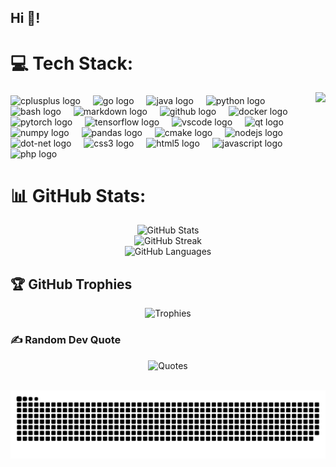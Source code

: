 <h2 align="left">Hi 👋!</h2>

###

# 💻 Tech Stack:

<img align="right" height="150" src="https://gifs.obs.ru-moscow-1.hc.sbercloud.ru/84d6f495f15cb3248ca2a4070abf6ba67444f9242364e309772aa9defad9ab63.gif"  />

###

<div align="left">
  <img src="https://cdn.jsdelivr.net/gh/devicons/devicon/icons/cplusplus/cplusplus-original.svg" height="30" alt="cplusplus logo"  />
  <img width="12" />
  <img src="https://cdn.jsdelivr.net/gh/devicons/devicon/icons/go/go-original.svg" height="30" alt="go logo"  />
  <img width="12" />
  <img src="https://cdn.jsdelivr.net/gh/devicons/devicon/icons/java/java-original.svg" height="30" alt="java logo"  />
  <img width="12" />
  <img src="https://cdn.simpleicons.org/python/3776AB" height="30" alt="python logo"  />
  <img width="12" />
  <img src="https://cdn.simpleicons.org/gnubash/4EAA25" height="30" alt="bash logo"  />
  <img width="12" />
  <img src="https://skillicons.dev/icons?i=md" height="30" alt="markdown logo"  />
  <img width="12" />
  <img src="https://skillicons.dev/icons?i=github" height="30" alt="github logo"  />
  <img width="12" />
  <img src="https://cdn.simpleicons.org/docker/2496ED" height="30" alt="docker logo"  />
  <img width="12" />
  <img src="https://cdn.jsdelivr.net/gh/devicons/devicon/icons/pytorch/pytorch-original.svg" height="30" alt="pytorch logo"  />
  <img width="12" />
  <img src="https://cdn.jsdelivr.net/gh/devicons/devicon/icons/tensorflow/tensorflow-original.svg" height="30" alt="tensorflow logo"  />
  <img width="12" />
  <img src="https://cdn.jsdelivr.net/gh/devicons/devicon/icons/vscode/vscode-original.svg" height="30" alt="vscode logo"  />
  <img width="12" />
  <img src="https://cdn.jsdelivr.net/gh/devicons/devicon/icons/qt/qt-original.svg" height="30" alt="qt logo"  />
  <img width="12" />
  <img src="https://cdn.jsdelivr.net/gh/devicons/devicon/icons/numpy/numpy-original.svg" height="30" alt="numpy logo"  />
  <img width="12" />
  <img src="https://cdn.jsdelivr.net/gh/devicons/devicon/icons/pandas/pandas-original.svg" height="30" alt="pandas logo"  />
  <img width="12" />
  <img src="https://cdn.jsdelivr.net/gh/devicons/devicon/icons/cmake/cmake-original.svg" height="30" alt="cmake logo"  />
  <img width="12" />
  <img src="https://cdn.jsdelivr.net/gh/devicons/devicon/icons/nodejs/nodejs-original.svg" height="30" alt="nodejs logo"  />
  <img width="12" />
  <img src="https://cdn.jsdelivr.net/gh/devicons/devicon/icons/dot-net/dot-net-original.svg" height="30" alt="dot-net logo"  />
  <img width="12" />
  <img src="https://cdn.jsdelivr.net/gh/devicons/devicon/icons/css3/css3-original.svg" height="30" alt="css3 logo"  />
  <img width="12" />
  <img src="https://cdn.jsdelivr.net/gh/devicons/devicon/icons/html5/html5-original.svg" height="30" alt="html5 logo"  />
  <img width="12" />
  <img src="https://cdn.jsdelivr.net/gh/devicons/devicon/icons/javascript/javascript-original.svg" height="30" alt="javascript logo"  />
  <img width="12" />
  <img src="https://cdn.jsdelivr.net/gh/devicons/devicon/icons/php/php-original.svg" height="30" alt="php logo"  />
</div>

###
# 📊 GitHub Stats:

<p align="center">
  <!-- ![](https://github-readme-stats.vercel.app/api?username=INAUTUM&theme=github_dark_dimmed&hide_border=false&include_all_commits=true&count_private=false)<br/>
  ![](https://github-readme-streak-stats.herokuapp.com/?user=INAUTUM&theme=github_dark_dimmed&hide_border=false)<br/>
  ![](https://github-readme-stats.vercel.app/api/top-langs/?username=INAUTUM&theme=github_dark_dimmed&hide_border=false&include_all_commits=true&count_private=false&layout=compact) -->

  <img src = "https://github-readme-stats.vercel.app/api?username=INAUTUM&theme=github_dark_dimmed&hide_border=false&include_all_commits=true&count_private=false" alt = "GitHub Stats" />
  <br>
  <img src = "https://github-readme-streak-stats.herokuapp.com/?user=INAUTUM&theme=github_dark_dimmed&hide_border=false" alt = "GitHub Streak" />
  <br>
  <img src = "https://github-readme-stats.vercel.app/api/top-langs/?username=INAUTUM&theme=github_dark_dimmed&hide_border=false&include_all_commits=true&count_private=false&layout=compact" alt = "GitHub Languages">
</p>

## 🏆 GitHub Trophies
<p align="center">
  <img src = "https://github-profile-trophy.vercel.app/?username=INAUTUM&theme=github_dark_dimmed&no-frame=false&no-bg=true&margin-w=4" alt = "Trophies"/>
  <br>
</p>
  <!-- ![](https://github-profile-trophy.vercel.app/?username=INAUTUM&theme=github_dark_dimmed&no-frame=false&no-bg=true&margin-w=4) -->

  ### ✍️ Random Dev Quote
<p align="center">
  <img src = "https://quotes-github-readme.vercel.app/api?type=horizontal&theme=github_dark_dimmed" alt = "Quotes"/>
  <br>
  <!-- ![](https://quotes-github-readme.vercel.app/api?type=horizontal&theme=github_dark_dimmed) -->
</p>

<br clear="both">
<picture>
  <source media="(prefers-color-scheme: dark)" srcset="https://raw.githubusercontent.com/inautum/inautum/output/github-snake-dark.svg" />
  <source media="(prefers-color-scheme: light)" srcset="https://raw.githubusercontent.com/inautum/inautum/output/github-snake.svg" />
  <img alt="github-snake" src="https://raw.githubusercontent.com/inautum/inautum/output/github-snake.svg" />
</picture>

<!-- ### 🔝 Top Contributed Repo
![](https://github-contributor-stats.vercel.app/api?username=INAUTUM&limit=5&theme=github_dark_dimmed&combine_all_yearly_contributions=true)
---
[![](https://visitcount.itsvg.in/api?id=INAUTUM&icon=0&color=0)](https://visitcount.itsvg.in) -->